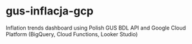 # gus-inflacja-gcp
Inflation trends dashboard using Polish GUS BDL API and Google Cloud Platform (BigQuery, Cloud Functions, Looker Studio)
